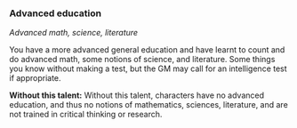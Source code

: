 
### Advanced education

_Advanced math, science, literature_

You have a more advanced general education and have learnt to count and do advanced math, some notions of science, and literature. Some things you know without making a test, but the GM may call for an intelligence test if appropriate.

**Without this talent:**
Without this talent, characters have no advanced education, and thus no notions of mathematics, sciences, literature, and are not trained in critical thinking or research.
